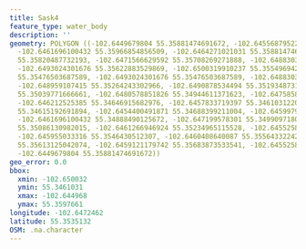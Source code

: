 ```yaml
---
title: Sask4
feature_type: water_body
description: ''
geometry: POLYGON ((-102.6449679804 55.35881474691672, -102.6455687952216 55.3597661247234,
  -102.6461696100432 55.35966854856509, -102.6464271021031 55.35881474691672, -102.6471566629592
  55.35820487732193, -102.6471566629592 55.35708269271888, -102.6488303613805 55.3567899436779,
  -102.6493024301676 55.35622883529869, -102.6500319910237 55.35549694285234, -102.649946160331
  55.35476503687589, -102.6493024301676 55.35476503687589, -102.6488303613805 55.35420389979728,
  -102.648959107415 55.35264243302966, -102.6490878534494 55.35193487312753, -102.6483582925934
  55.35039771666661, -102.6480578851826 55.34944611371623, -102.6475858164045 55.34807966948767,
  -102.646212525385 55.34646915682976, -102.6457833719397 55.34610312209194, -102.6452254724689
  55.34615192691894, -102.6454400491871 55.34688399211004, -102.6459979486668 55.34800646578718,
  -102.6461696100432 55.34888490125672, -102.647199578301 55.34990971801033, -102.6468991708902
  55.35086130982015, -102.6461266946924 55.35234965115528, -102.6455258798797 55.35352076566342,
  -102.645955033316 55.3546430512307, -102.6460408640087 55.35564332242402, -102.6454829645289
  55.35613125042074, -102.6459121179742 55.35683873533541, -102.6455258798797 55.35791213657922,
  -102.6449679804 55.35881474691672))
geo_error: 0.0
bbox:
  xmin: -102.650032
  ymin: 55.3461031
  xmax: -102.644968
  ymax: 55.3597661
longitude: -102.6472462
latitude: 55.3535132
OSM: .na.character
---
```

